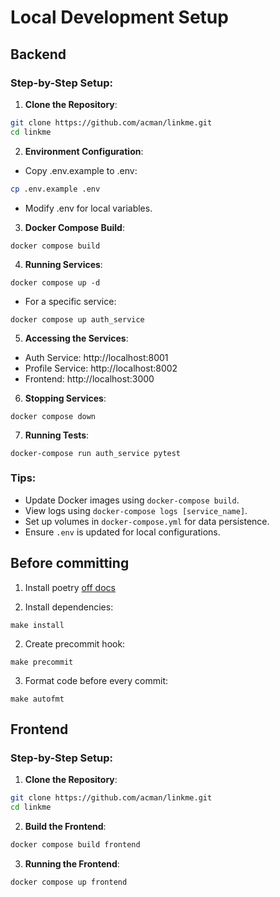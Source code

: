 # Local Development Setup

## Backend

### Step-by-Step Setup:

1. **Clone the Repository**:
```bash
git clone https://github.com/acman/linkme.git
cd linkme
```

2. **Environment Configuration**:

* Copy .env.example to .env:
```bash
cp .env.example .env
```
* Modify .env for local variables.

3. **Docker Compose Build**:

```
docker compose build
```

4. **Running Services**:

```
docker compose up -d
```

* For a specific service:

```
docker compose up auth_service
```

5. **Accessing the Services**:

* Auth Service: http://localhost:8001
* Profile Service: http://localhost:8002
* Frontend: http://localhost:3000

6. **Stopping Services**:

```
docker compose down
```

7. **Running Tests**:

```
docker-compose run auth_service pytest
```

### Tips:
* Update Docker images using `docker-compose build`.
* View logs using `docker-compose logs [service_name]`.
* Set up volumes in `docker-compose.yml` for data persistence.
* Ensure `.env` is updated for local configurations.

## Before committing

1. Install poetry [off docs](https://python-poetry.org/docs/#installation)

1. Install dependencies:

```
make install
```

2. Create precommit hook:

```
make precommit
```

3. Format code before every commit:

```
make autofmt
```

## Frontend

### Step-by-Step Setup:

1. **Clone the Repository**:
```bash
git clone https://github.com/acman/linkme.git
cd linkme
```

2. **Build the Frontend**:

```bash
docker compose build frontend
```

3. **Running the Frontend**:

```bash
docker compose up frontend
```
